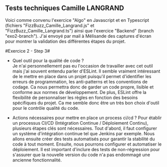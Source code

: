 ## Tests techniques Camille LANGRAND

Voici comme convenu l'exercice "Algo" en Javascript et en Typescript (fichiers "FizzBuzz_Camille_Langrand.js" et "FizzBuzz_Camille_Langrand.ts") ainsi que l'exercice "Backend" (branch "exo2-branch").
J'ai envoyé par mail à Mélisande des captures d'écran pour montrer la validation des différentes étapes du projet.


#Exercice 2 - Step 3#
- Quel outil pour la qualité de code ?  
Je n'ai personnellement pas eu l'occasion de travailler avec cet outil mais j'ai souvent entendu parler d'ESLint. Il semble vraiment intéressant de le mettre en place dans un projet puisqu'il permet d'identifier les erreurs de programmation, les anti-patterns et les conventions de codage. Ca nous permettra donc de garder un code propre, lisible et conforme aux normes de développement. De plus, ESLint offre la flexibilité de personnaliser les règles en fonction des besoins spécifiques du projet. Ca me semble donc être un très bon choix d'outil pour le contrôle qualité du code.

- Actions nécessaires pour mettre en place un process ci/cd ?
Pour établir un processus CI/CD (Intégration Continue / Déploiement Continu), plusieurs étapes clés sont nécessaires. Tout d'abord, il faut configurer un système d'intégration continue tel que Jenkins par exemple. Nous allons ensuite créer des tests automatisés pour garantir la stabilité du code à tout moment. Ensuite, nous pourrons configurer et automatiser le déploiement. Il est important d'inclure des tests de non-régression pour s'assurer que la nouvelle version du code n'a pas endommagé une ancienne fonctionnalité.
 
